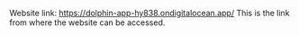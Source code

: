 Website link: https://dolphin-app-hy838.ondigitalocean.app/
This is the link from where the website can be accessed.
